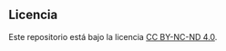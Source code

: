 ## Licencia

Este repositorio está bajo la licencia [CC BY-NC-ND 4.0](https://creativecommons.org/licenses/by-nc-nd/4.0/).
